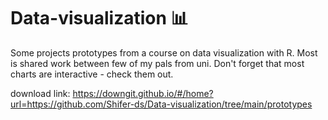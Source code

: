 # Data-visualization 📊

Some projects prototypes from a course on data visualization with R. Most is shared work between few of my pals from uni. Don't forget that most charts are interactive - check them out.

download link:
https://downgit.github.io/#/home?url=https://github.com/Shifer-ds/Data-visualization/tree/main/prototypes
